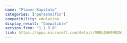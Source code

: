 ```yaml
---
name: "Planer Kapitalu"
categories: ['personalfin']
compatibility: emulation
display_result: "Compatible"
version_from: "1.1.3.0"
link: https://apps.microsoft.com/detail/9NBLGGH5982W
---
```

